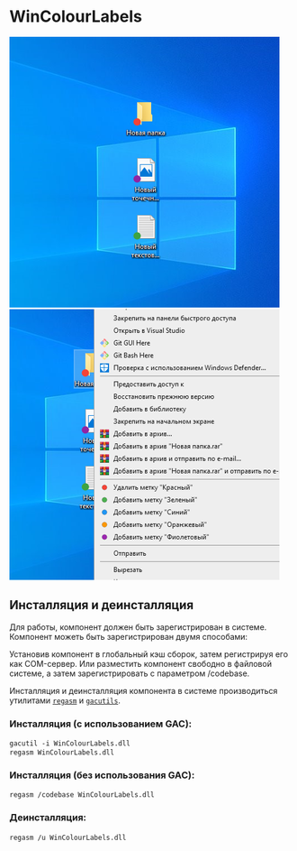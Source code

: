 # WinColourLabels

![IconOverlay](./Docs/scr1.png)
![ContextMenu](./Docs/scr2.png)

## Инсталляция и деинсталляция
Для работы, компонент должен быть зарегистрирован в системе. Компонент можеть быть зарегистрирован двумя способами:

Установив компонент в глобальный кэш сборок, затем регистрируя его как COM-сервер.
Или разместить компонент свободно в файловой системе, а затем зарегистрировать с параметром /codebase.

Инсталляция и деинсталляция компонента в системе производиться утилитами [`regasm`](https://docs.microsoft.com/ru-ru/dotnet/framework/tools/regasm-exe-assembly-registration-tool) и [`gacutils`](https://docs.microsoft.com/ru-ru/dotnet/framework/app-domains/how-to-install-an-assembly-into-the-gac).

### Инсталляция (с использованием GAC):
```
gacutil -i WinColourLabels.dll
regasm WinColourLabels.dll
```

### Инсталляция (без использования GAC):
```
regasm /codebase WinColourLabels.dll
```

### Деинсталляция:
```
regasm /u WinColourLabels.dll
```
